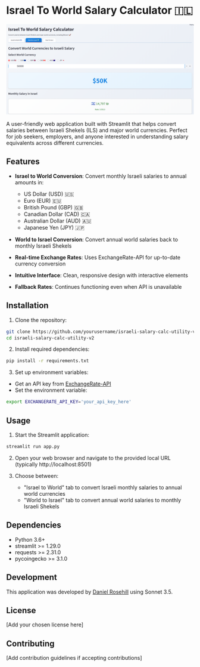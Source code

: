 # Israel To World Salary Calculator 🇮🇱

![alt text](screenshots/1.png)

A user-friendly web application built with Streamlit that helps convert salaries between Israeli Shekels (ILS) and major world currencies. Perfect for job seekers, employers, and anyone interested in understanding salary equivalents across different currencies.

## Features

- **Israel to World Conversion**: Convert monthly Israeli salaries to annual amounts in:
  - US Dollar (USD) 🇺🇸
  - Euro (EUR) 🇪🇺
  - British Pound (GBP) 🇬🇧
  - Canadian Dollar (CAD) 🇨🇦
  - Australian Dollar (AUD) 🇦🇺
  - Japanese Yen (JPY) 🇯🇵

- **World to Israel Conversion**: Convert annual world salaries back to monthly Israeli Shekels
- **Real-time Exchange Rates**: Uses ExchangeRate-API for up-to-date currency conversion
- **Intuitive Interface**: Clean, responsive design with interactive elements
- **Fallback Rates**: Continues functioning even when API is unavailable

## Installation

1. Clone the repository:
```bash
git clone https://github.com/yourusername/israeli-salary-calc-utility-v2.git
cd israeli-salary-calc-utility-v2
```

2. Install required dependencies:
```bash
pip install -r requirements.txt
```

3. Set up environment variables:
- Get an API key from [ExchangeRate-API](https://www.exchangerate-api.com/)
- Set the environment variable:
```bash
export EXCHANGERATE_API_KEY='your_api_key_here'
```

## Usage

1. Start the Streamlit application:
```bash
streamlit run app.py
```

2. Open your web browser and navigate to the provided local URL (typically http://localhost:8501)

3. Choose between:
   - "Israel to World" tab to convert Israeli monthly salaries to annual world currencies
   - "World to Israel" tab to convert annual world salaries to monthly Israeli Shekels

## Dependencies

- Python 3.6+
- streamlit >= 1.29.0
- requests >= 2.31.0
- pycoingecko >= 3.1.0

## Development

This application was developed by [Daniel Rosehill](https://danielrosehill.com) using Sonnet 3.5.

## License

[Add your chosen license here]

## Contributing

[Add contribution guidelines if accepting contributions]
